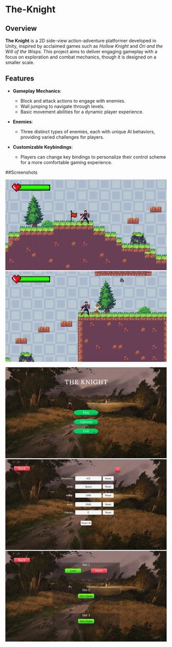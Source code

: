 # The-Knight

## Overview
**The Knight** is a 2D side-view action-adventure platformer developed in Unity, inspired by acclaimed games such as *Hollow Knight* and *Ori and the Will of the Wisps*. This project aims to deliver engaging gameplay with a focus on exploration and combat mechanics, though it is designed on a smaller scale.

## Features
- **Gameplay Mechanics**: 
  - Block and attack actions to engage with enemies.
  - Wall jumping to navigate through levels.
  - Basic movement abilities for a dynamic player experience.
  
- **Enemies**: 
  - Three distinct types of enemies, each with unique AI behaviors, providing varied challenges for players.

- **Customizable Keybindings**: 
  - Players can change key bindings to personalize their control scheme for a more comfortable gaming experience.

##Screenshots

![In game image](Screenshots/In_game_1.png)
![In game image](Screenshots/In_game_2.png)

![Main menu image](Screenshots/Main_menu.png) 
![Keybindings image](Screenshots/Keybindings.png)
![Save files image](Screenshots/Save_files.png)
